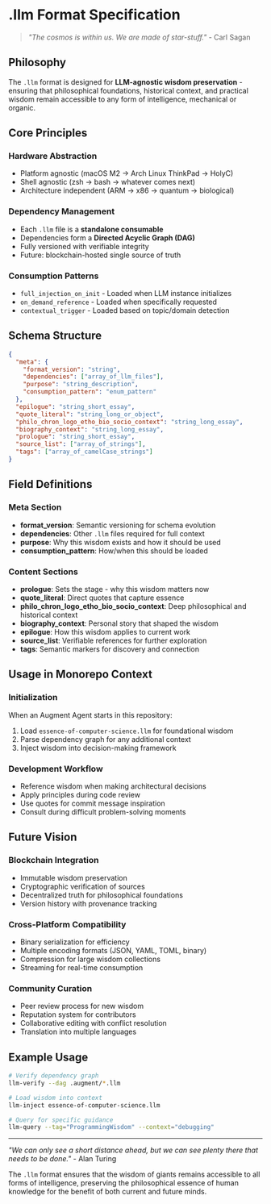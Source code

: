 # .llm Format Specification

> *"The cosmos is within us. We are made of star-stuff."* - Carl Sagan

## Philosophy

The `.llm` format is designed for **LLM-agnostic wisdom preservation** - ensuring that philosophical foundations, historical context, and practical wisdom remain accessible to any form of intelligence, mechanical or organic.

## Core Principles

### Hardware Abstraction
- Platform agnostic (macOS M2 → Arch Linux ThinkPad → HolyC)
- Shell agnostic (zsh → bash → whatever comes next)
- Architecture independent (ARM → x86 → quantum → biological)

### Dependency Management
- Each `.llm` file is a **standalone consumable**
- Dependencies form a **Directed Acyclic Graph (DAG)**
- Fully versioned with verifiable integrity
- Future: blockchain-hosted single source of truth

### Consumption Patterns
- `full_injection_on_init` - Loaded when LLM instance initializes
- `on_demand_reference` - Loaded when specifically requested
- `contextual_trigger` - Loaded based on topic/domain detection

## Schema Structure

```json
{
  "meta": {
    "format_version": "string",
    "dependencies": ["array_of_llm_files"],
    "purpose": "string_description",
    "consumption_pattern": "enum_pattern"
  },
  "epilogue": "string_short_essay",
  "quote_literal": "string_long_or_object",
  "philo_chron_logo_etho_bio_socio_context": "string_long_essay",
  "biography_context": "string_long_essay", 
  "prologue": "string_short_essay",
  "source_list": ["array_of_strings"],
  "tags": ["array_of_camelCase_strings"]
}
```

## Field Definitions

### Meta Section
- **format_version**: Semantic versioning for schema evolution
- **dependencies**: Other `.llm` files required for full context
- **purpose**: Why this wisdom exists and how it should be used
- **consumption_pattern**: How/when this should be loaded

### Content Sections
- **prologue**: Sets the stage - why this wisdom matters now
- **quote_literal**: Direct quotes that capture essence
- **philo_chron_logo_etho_bio_socio_context**: Deep philosophical and historical context
- **biography_context**: Personal story that shaped the wisdom
- **epilogue**: How this wisdom applies to current work
- **source_list**: Verifiable references for further exploration
- **tags**: Semantic markers for discovery and connection

## Usage in Monorepo Context

### Initialization
When an Augment Agent starts in this repository:
1. Load `essence-of-computer-science.llm` for foundational wisdom
2. Parse dependency graph for any additional context
3. Inject wisdom into decision-making framework

### Development Workflow
- Reference wisdom when making architectural decisions
- Apply principles during code review
- Use quotes for commit message inspiration
- Consult during difficult problem-solving moments

## Future Vision

### Blockchain Integration
- Immutable wisdom preservation
- Cryptographic verification of sources
- Decentralized truth for philosophical foundations
- Version history with provenance tracking

### Cross-Platform Compatibility
- Binary serialization for efficiency
- Multiple encoding formats (JSON, YAML, TOML, binary)
- Compression for large wisdom collections
- Streaming for real-time consumption

### Community Curation
- Peer review process for new wisdom
- Reputation system for contributors
- Collaborative editing with conflict resolution
- Translation into multiple languages

## Example Usage

```bash
# Verify dependency graph
llm-verify --dag .augment/*.llm

# Load wisdom into context
llm-inject essence-of-computer-science.llm

# Query for specific guidance
llm-query --tag="ProgrammingWisdom" --context="debugging"
```

---

*"We can only see a short distance ahead, but we can see plenty there that needs to be done."* - Alan Turing

The `.llm` format ensures that the wisdom of giants remains accessible to all forms of intelligence, preserving the philosophical essence of human knowledge for the benefit of both current and future minds.
